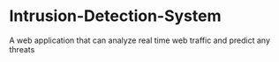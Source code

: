 # Intrusion-Detection-System
A web application that can analyze real time web traffic and predict any threats
